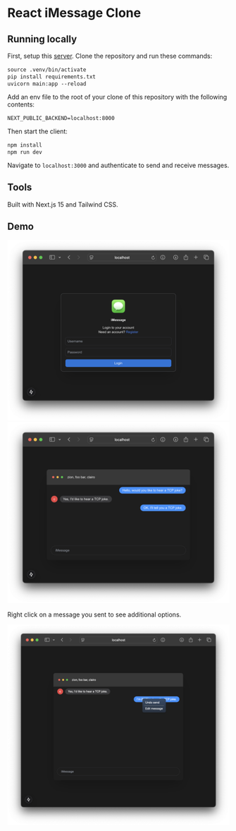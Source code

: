# React iMessage Clone

## Running locally

First, setup this [server](https://github.com/zion-off/fastapi-sqlite-server). Clone the repository and run these commands:

```
source .venv/bin/activate
pip install requirements.txt
uvicorn main:app --reload
```

Add an env file to the root of your clone of this repository with the following contents:

```
NEXT_PUBLIC_BACKEND=localhost:8000
```

Then start the client:

```
npm install
npm run dev
```

Navigate to `localhost:3000` and authenticate to send and receive messages.

## Tools

Built with Next.js 15 and Tailwind CSS.

## Demo

<img src="./demo/login.png">
<img src="./demo/chat.png">

Right click on a message you sent to see additional options.

<img src="./demo/menu.png">